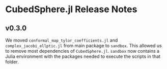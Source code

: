 CubedSphere.jl Release Notes
===============================

v0.3.0
------

We moved `conformal_map_tylor_coefficients.jl` and `complex_jacobi_ellptic.jl`
from main package to `sandbox`. This allowed us to remove most dependencies of
`CubedSphere.jl`. `sandbox` now contains a Julia environment with the packages
needed to execute the scripts in that folder.

